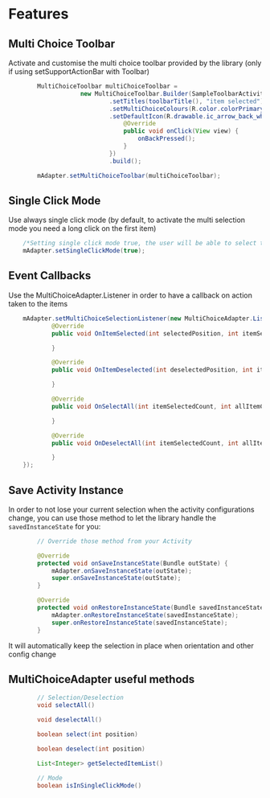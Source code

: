 # Features

## Multi Choice Toolbar
Activate and customise the multi choice toolbar provided by the library (only if using setSupportActionBar with Toolbar)
```java
        MultiChoiceToolbar multiChoiceToolbar =
                    new MultiChoiceToolbar.Builder(SampleToolbarActivity.this, toolbar)
                            .setTitles(toolbarTitle(), "item selected")
                            .setMultiChoiceColours(R.color.colorPrimaryMulti, R.color.colorPrimaryDarkMulti)
                            .setDefaultIcon(R.drawable.ic_arrow_back_white_24dp, new View.OnClickListener() {
                                @Override
                                public void onClick(View view) {
                                    onBackPressed();
                                }
                            })
                            .build();

        mAdapter.setMultiChoiceToolbar(multiChoiceToolbar);
```

## Single Click Mode
Use always single click mode (by default, to activate the multi selection mode you need a long click on the first item)
```java
    /*Setting single click mode true, the user will be able to select the first item just with a single click*/
    mAdapter.setSingleClickMode(true);
```

## Event Callbacks
Use the MultiChoiceAdapter.Listener in order to have a callback on action taken to the items
```java
    mAdapter.setMultiChoiceSelectionListener(new MultiChoiceAdapter.Listener() {
            @Override
            public void OnItemSelected(int selectedPosition, int itemSelectedCount, int allItemCount) {

            }

            @Override
            public void OnItemDeselected(int deselectedPosition, int itemSelectedCount, int allItemCount) {

            }

            @Override
            public void OnSelectAll(int itemSelectedCount, int allItemCount) {

            }

            @Override
            public void OnDeselectAll(int itemSelectedCount, int allItemCount) {

            }
    });
```

## Save Activity Instance
In order to not lose your current selection when the activity configurations change, you can use those method to let the library handle the `savedInstanceState` for you:
```java
        // Override those method from your Activity

        @Override
        protected void onSaveInstanceState(Bundle outState) {
            mAdapter.onSaveInstanceState(outState);
            super.onSaveInstanceState(outState);
        }

        @Override
        protected void onRestoreInstanceState(Bundle savedInstanceState) {
            mAdapter.onRestoreInstanceState(savedInstanceState);
            super.onRestoreInstanceState(savedInstanceState);
        }
```
It will automatically keep the selection in place when orientation and other config change

## MultiChoiceAdapter useful methods
```java
        // Selection/Deselection
        void selectAll()

        void deselectAll()

        boolean select(int position)

        boolean deselect(int position)

        List<Integer> getSelectedItemList()

        // Mode
        boolean isInSingleClickMode()
```